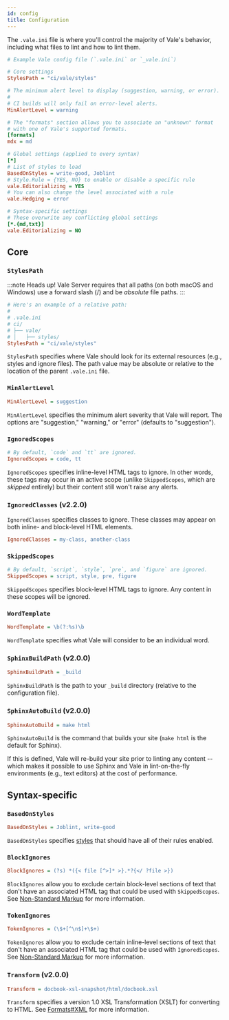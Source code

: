 ```yaml
---
id: config
title: Configuration
---
```


The `.vale.ini` file is where you'll control the majority of Vale's behavior, including what files to lint and how to lint them.

```ini title=".vale.ini"
# Example Vale config file (`.vale.ini` or `_vale.ini`)

# Core settings
StylesPath = "ci/vale/styles"

# The minimum alert level to display (suggestion, warning, or error).
#
# CI builds will only fail on error-level alerts.
MinAlertLevel = warning

# The "formats" section allows you to associate an "unknown" format
# with one of Vale's supported formats.
[formats]
mdx = md

# Global settings (applied to every syntax)
[*]
# List of styles to load
BasedOnStyles = write-good, Joblint
# Style.Rule = {YES, NO} to enable or disable a specific rule
vale.Editorializing = YES
# You can also change the level associated with a rule
vale.Hedging = error

# Syntax-specific settings
# These overwrite any conflicting global settings
[*.{md,txt}]
vale.Editorializing = NO
```

## Core

### `StylesPath`

:::note Heads up!
Vale Server requires that all paths (on both macOS and Windows) use a forward slash (/) and be *absolute* file paths.
:::


```ini
# Here's an example of a relative path:
#
# .vale.ini
# ci/
# ├── vale/
# │   ├── styles/
StylesPath = "ci/vale/styles"
```

`StylesPath` specifies where Vale should look for its external resources \(e.g., styles and ignore files\). The path value may be absolute or relative to the location of the parent `.vale.ini` file.

### `MinAlertLevel`

```ini
MinAlertLevel = suggestion
```

`MinAlertLevel` specifies the minimum alert severity that Vale will report. The options are "suggestion," "warning," or "error" \(defaults to "suggestion"\).

### `IgnoredScopes`

```ini
# By default, `code` and `tt` are ignored.
IgnoredScopes = code, tt
```

`IgnoredScopes` specifies inline-level HTML tags to ignore. In other words, these tags may occur in an active scope \(unlike `SkippedScopes`, which are _skipped_ entirely\) but their content still won't raise any alerts.

### `IgnoredClasses` (<span className="badge badge--secondary">v2.2.0</span>)

`IgnoredClasses` specifies classes to ignore. These classes may appear on both inline- and block-level HTML elements.

```ini
IgnoredClasses = my-class, another-class
```

### `SkippedScopes`

```ini
# By default, `script`, `style`, `pre`, and `figure` are ignored.
SkippedScopes = script, style, pre, figure
```

`SkippedScopes` specifies block-level HTML tags to ignore. Any content in these scopes will be ignored.

### `WordTemplate`

```ini
WordTemplate = \b(?:%s)\b
```

`WordTemplate` specifies what Vale will consider to be an individual word.

### `SphinxBuildPath` (<span className="badge badge--secondary">v2.0.0</span>)

```ini
SphinxBuildPath = _build
```

`SphinxBuildPath` is the path to your `_build` directory \(relative to the configuration file\).

### `SphinxAutoBuild` (<span className="badge badge--secondary">v2.0.0</span>)

```ini
SphinxAutoBuild = make html
```

`SphinxAutoBuild` is the command that builds your site \(`make html` is the default for Sphinx\).

If this is defined, Vale will re-build your site prior to linting any content -- which makes it possible to use Sphinx and Vale in lint-on-the-fly environments \(e.g., text editors\) at the cost of performance.

## Syntax-specific

### `BasedOnStyles`

```ini
BasedOnStyles = Joblint, write-good
```

`BasedOnStyles` specifies [styles](/concepts/styles) that should have all of their rules enabled.

### `BlockIgnores`

```ini
BlockIgnores = (?s) *({< file [^>]* >}.*?{</ ?file >})
```

`BlockIgnores` allow you to exclude certain block-level sections of text that don't have an associated HTML tag that could be used with `SkippedScopes`. See [Non-Standard Markup](/concepts/scoping#non-standard-markup) for more information.

### `TokenIgnores`

```ini
TokenIgnores = (\$+[^\n$]+\$+)
```

`TokenIgnores` allow you to exclude certain inline-level sections of text that don't have an associated HTML tag that could be used with `IgnoredScopes`. See [Non-Standard Markup](/concepts/scoping#non-standard-markup) for more information.

### `Transform` (<span className="badge badge--secondary">v2.0.0</span>)

```ini
Transform = docbook-xsl-snapshot/html/docbook.xsl
```

`Transform` specifies a version 1.0 XSL Transformation \(XSLT\) for converting to HTML. See [Formats\#XML](concepts/scoping#xml-markup) for more information.

